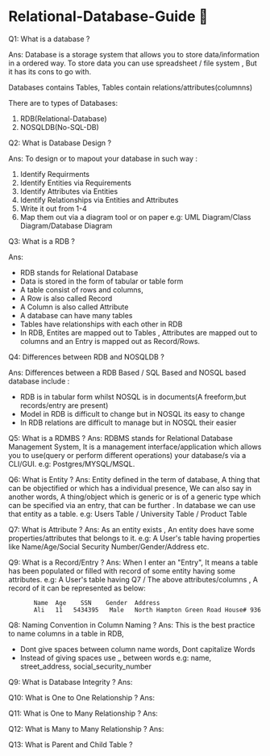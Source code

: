 # Relational-Database-Guide 📝 

Q1: What is a database ?

Ans: Database is a storage system that allows you to store data/information in a ordered way. 
To store data you can use spreadsheet / file system , But it has its cons to go with.

Databases contains Tables, Tables contain relations/attributes(columnns)

There are to types of Databases: 
1) RDB(Relational-Database)
2) NOSQLDB(No-SQL-DB)

Q2: What is Database Design ?

Ans: To design or to mapout your database in such way :

1) Identify Requirments
2) Identify Entities via Requirements
3) Identify Attributes via Entities
4) Identify Relationships via Entities and Attributes
5) Write it out from 1-4
6) Map them out via a diagram tool or on paper e.g: UML Diagram/Class Diagram/Database Diagram

Q3: What is a RDB ?

Ans: 

- RDB stands for Relational Database
- Data is stored in the form of tabular or table form
- A table consist of rows and columns,
- A Row is also called Record
- A Column is also called Attribute
- A database can have many tables
- Tables have relationships with each other in RDB
- In RDB, Entites are mapped out to Tables , Attributes are mapped out to columns and an Entry is mapped out as Record/Rows.

Q4: Differences between RDB and NOSQLDB ?

Ans: 
Differences between a RDB Based / SQL Based and NOSQL based database include :
- RDB is in tabular form whilst NOSQL is in documents(A freeform,but records/entry are present)
- Model in RDB is difficult to change but in NOSQL its easy to change 
- In RDB relations are difficult to manage but in NOSQL their easier

Q5: What is a RDMBS ?
Ans: 
RDBMS stands for Relational Database Management System, It is a management interface/application which allows you to use(query or perform different operations) your database/s via a CLI/GUI. e.g: Postgres/MYSQL/MSQL. 

Q6: What is Entity ?
Ans:
Entity defined in the term of database, A thing that can be objectified or which has a individual presence, We can also say in another words, A thing/object which is generic or is of a generic type which can be specified via an entry, that can be further . In database we can use that entity as a table. e.g: Users Table / University Table / Product Table

Q7: What is Attribute ?
Ans:
As an entity exists , An entity does have some properties/attributes that belongs to it. e.g: A User's table having properties like Name/Age/Social Security Number/Gender/Address etc.

Q9: What is a Record/Entry ?
Ans:
When I enter an "Entry", It means a table has been populated or filled with record of some entity having some attributes. e.g: A User's table having Q7 / The above attributes/columns , A record of it can be represented as below:
      
           Name  Age    SSN    Gender  Address
           Ali   11   5434395   Male   North Hampton Green Road House# 936

Q8: Naming Convention in Column Naming ?
Ans:
This is the best practice to name columns in a table in RDB, 
* Dont give spaces between column name words, Dont capitalize Words
* Instead of giving spaces use _ between words
e.g: name, street_address, social_security_number


Q9: What is Database Integrity ?
Ans:

Q10: What is One to One Relationship ?
Ans:

Q11: What is One to Many Relationship ?
Ans:

Q12: What is Many to Many Relationship ?
Ans:

Q13: What is Parent and Child Table ?
